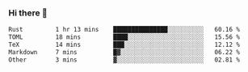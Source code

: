 ### Hi there 👋

<!--
**WShiBin/WShiBin** is a ✨ _special_ ✨ repository because its `README.md` (this file) appears on your GitHub profile.

Here are some ideas to get you started:

- 🔭 I’m currently working on ...
- 🌱 I’m currently learning ...
- 👯 I’m looking to collaborate on ...
- 🤔 I’m looking for help with ...
- 💬 Ask me about ...
- 📫 How to reach me: ...
- 😄 Pronouns: ...
- ⚡ Fun fact: ...
-->

<!--START_SECTION:waka-->

```txt
Rust         1 hr 13 mins    ███████████████░░░░░░░░░░   60.16 %
TOML         18 mins         ████░░░░░░░░░░░░░░░░░░░░░   15.56 %
TeX          14 mins         ███░░░░░░░░░░░░░░░░░░░░░░   12.12 %
Markdown     7 mins          █▓░░░░░░░░░░░░░░░░░░░░░░░   06.22 %
Other        3 mins          ▓░░░░░░░░░░░░░░░░░░░░░░░░   02.81 %
```

<!--END_SECTION:waka-->

